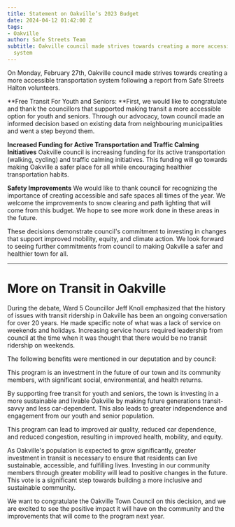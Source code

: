 ```yaml
---
title: Statement on Oakville’s 2023 Budget
date: 2024-04-12 01:42:00 Z
tags:
- Oakville
author: Safe Streets Team
subtitle: Oakville council made strives towards creating a more accessible transportation
  system
---
```


On Monday, February 27th, Oakville council made strives towards creating a more accessible transportation system following a report from Safe Streets Halton volunteers.

**Free Transit For Youth and Seniors: **First, we would like to congratulate and thank the councillors that supported making transit a more accessible option for youth and seniors. Through our advocacy, town council made an informed decision based on existing data from neighbouring municipalities and went a step beyond them.

**Increased Funding for Active Transportation and Traffic Calming Initiatives** Oakville council is increasing funding for its active transportation (walking, cycling) and traffic calming initiatives. This funding will go towards making Oakville a safer place for all while encouraging healthier transportation habits.

**Safety Improvements** We would like to thank council for recognizing the importance of creating accessible and safe spaces all times of the year. We welcome the improvements to snow clearing and path lighting that will come from this budget. We hope to see more work done in these areas in the future.

These decisions demonstrate council's commitment to investing in changes that support improved mobility, equity, and climate action. We look forward to seeing further commitments from council to making Oakville a safer and healthier town for all.

---

# More on Transit in Oakville

During the debate, Ward 5 Councillor Jeff Knoll emphasized that the history of issues with transit ridership in Oakville has been an ongoing conversation for over 20 years. He made specific note of what was a lack of service on weekends and holidays. Increasing service hours required leadership from council at the time when it was thought that there would be no transit ridership on weekends.

The following benefits were mentioned in our deputation and by council:

This program is an investment in the future of our town and its community members, with significant social, environmental, and health returns.

By supporting free transit for youth and seniors, the town is investing in a more sustainable and livable Oakville by making future generations transit-savvy and less car-dependent. This also leads to greater independence and engagement from our youth and senior population.

This program can lead to improved air quality, reduced car dependence, and reduced congestion, resulting in improved health, mobility, and equity.

As Oakville's population is expected to grow significantly, greater investment in transit is necessary to ensure that residents can live sustainable, accessible, and fulfilling lives. Investing in our community members through greater mobility will lead to positive changes in the future. This vote is a significant step towards building a more inclusive and sustainable community.

We want to congratulate the Oakville Town Council on this decision, and we are excited to see the positive impact it will have on the community and the improvements that will come to the program next year.